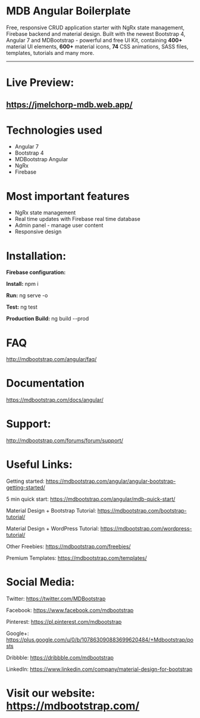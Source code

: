 # MDB Angular Boilerplate

Free, responsive CRUD application starter with NgRx state management, Firebase backend and material design. Built with the newest Bootstrap 4, Angular 7 and MDBootstrap - powerful and free UI Kit, containing **400+** material UI elements, **600+** material icons, **74** CSS animations, SASS files, templates, tutorials and many more.

________

# Live Preview:
## https://jmelchorp-mdb.web.app/

# Technologies used

* Angular 7
* Bootstrap 4
* MDBootstrap Angular
* NgRx
* Firebase

# Most important features

* NgRx state management
* Real time updates with Firebase real time database
* Admin panel - manage user content
* Responsive design


# Installation:

**Firebase configuration:**


**Install:**
npm i

**Run:**
ng serve -o

**Test:**
ng test

**Production Build:**
ng build --prod


# FAQ
http://mdbootstrap.com/angular/faq/

# Documentation
https://mdbootstrap.com/docs/angular/

# Support:
http://mdbootstrap.com/forums/forum/support/


# Useful Links:

Getting started: https://mdbootstrap.com/angular/angular-bootstrap-getting-started/

5 min quick start: https://mdbootstrap.com/angular/mdb-quick-start/

Material Design + Bootstrap Tutorial: https://mdbootstrap.com/bootstrap-tutorial/

Material Design + WordPress Tutorial: https://mdbootstrap.com/wordpress-tutorial/

Other Freebies: https://mdbootstrap.com/freebies/

Premium Templates: https://mdbootstrap.com/templates/


# Social Media:

Twitter: https://twitter.com/MDBootstrap

Facebook: https://www.facebook.com/mdbootstrap

Pinterest: https://pl.pinterest.com/mdbootstrap

Google+: https://plus.google.com/u/0/b/107863090883699620484/+Mdbootstrap/posts

Dribbble: https://dribbble.com/mdbootstrap

LinkedIn: https://www.linkedin.com/company/material-design-for-bootstrap

# Visit our website: https://mdbootstrap.com/
